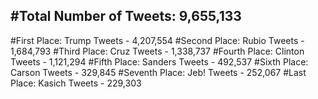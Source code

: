 #Total Number of Tweets: 9,655,133 
---
#First Place: Trump Tweets - 4,207,554
#Second Place: Rubio Tweets - 1,684,793
#Third Place: Cruz Tweets - 1,338,737
#Fourth Place: Clinton Tweets - 1,121,294
#Fifth Place: Sanders Tweets - 492,537
#Sixth Place: Carson Tweets - 329,845
#Seventh Place: Jeb! Tweets - 252,067
#Last Place: Kasich Tweets - 229,303
